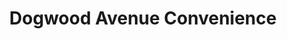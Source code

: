---
title: "Dogwood Avenue Convenience"
url: /franklin-square/dogwood-avenue-convenience/
shop: convenience
---